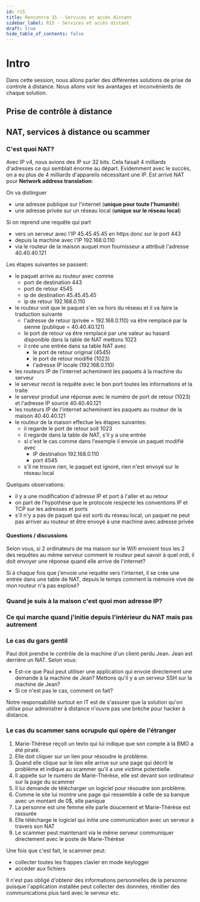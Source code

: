 ```yaml
---
id: r15
title: Rencontre 15 - Services et accès distant
sidebar_label: R15 - Services et accès distant
draft: true
hide_table_of_contents: false
---
```


# Intro

Dans cette session, nous allons parler des différentes solutions de prise de controle à distance. 
Nous allons voir les avantages et inconvénients de chaque solution.

## Prise de contrôle à distance



## NAT, services à distance ou scammer

### C'est quoi NAT?

Avec IP v4, nous avions des IP sur 32 bits. Cela faisait 4 milliards d'adresses ce qui semblait énorme au départ. Evidemment avec le succès, on a eu plus de 4 milliards d'appareils nécessitant une IP. Est arrivé NAT pour **Network address translation**:

On va distinguer 
   - une adresse publique sur l'internet (**unique pour toute l'humanité**) 
   - une adresse privée sur un réseau local (**unique sur le réseau local**)

Si on reprend une requête qui part 
- vers un serveur avec l'IP 45.45.45.45 en https donc sur le port 443 
- depuis la machine avec l'IP 192.168.0.110
- via le routeur de la maison auquel mon fournisseur a attribuê l'adresse 40.40.40.121

Les étapes suivantes se passent:
- le paquet arrive au routeur avec comme 
  - port de destination 443
  - port de retour 4545
  - ip de destination 45.45.45.45
  - ip de retour 192.168.0.110
- le routeur voit que le paquet s'en va hors du réseau et il va faire la traduction suivante
  - l'adresse de retour (privée = 192.168.0.110) va être remplacé par la sienne (publique = 40.40.40.121)
  - le port de retour va être remplacé par une valeur au hasard disponible dans la table de NAT mettons 1023
  - il crée une entrée dans sa table NAT avec 
    - le port de retour original (4545)
    - le port de retour modifié (1023)
    - l'adresse IP locale (192.168.0.110)
- les routeurs IP de l'internet acheminent les paquets à la machine du serveur
- le serveur recoit la requête avec le bon port toutes les informations et la traite
- le serveur produit une réponse avec le numéro de port de retour (1023) et l'adresse IP source 40.40.40.121
- les routeurs IP de l'internet acheminent les paquets au routeur de la maison 40.40.40.121
- le routeur de la maison effectue les étapes suivantes:
  - il regarde le port de retour soit 1023
  - il regarde dans la table de NAT, s'il y a une entrée
  - si c'est le cas comme dans l'exemple il envoie un paquet modifié avec
    - IP destination 192.168.0.110
    - port 4545
  - s'il ne trouve rien, le paquet est ignoré, rien n'est envoyé sur le réseau local

Quelques observations:
- il y a une modification d'adresse IP et port à l'aller et au retour
- on part de l'hypothèse que le protocole respecte les conventions IP et TCP sur les adresses et ports
- s'il n'y a pas de paquet qui est sorti du réseau local, un paquet ne peut pas arriver au routeur et être envoyé à une machine avec adresse privée

#### Questions / discussions

Selon vous, si 2 ordinateurs de ma maison sur le Wifi envoient tous les 2 des requêtes au même serveur
comment le routeur peut savoir à quel ordi, il doit envoyer une réponse quand elle arrive de l'internet?

Si à chaque fois que j'envoie une requête vers l'internet, il se crée une entrée dans une table de NAT,
depuis le temps comment la mémoire vive de mon routeur n'a pas explosé?



### Quand je suis à la maison c'est quoi mon adresse IP?

### Ce qui marche quand j'initie depuis l'intérieur du NAT mais pas autrement

### Le cas du gars gentil

Paul doit prendre le contrôle de la machine d'un client perdu Jean. Jean est derrière un NAT. Selon vous:
- Est-ce que Paul peut utiliser une application qui envoie directement une demande à la machine de Jean? Mettons qu'il y a un serveur SSH sur la machine de Jean?
- Si ce n'est pas le cas, comment on fait?

Notre responsabilité surtout en IT est de s'assurer que la solution qu'on utilise pour administrer à distance n'ouvre pas une brèche pour hacker à distance.

### Le cas du scammer sans scrupule qui opère de l'étranger

1. Marie-Thérèse reçoit un texto qui lui indique que son compte à la BMO a été piraté.
2. Elle doit cliquer sur un lien pour résoudre le problème.
3. Quand elle clique sur le lien elle arrive sur une page qui décrit le problème et indique au scammer qu'il a une victime potentielle.
4. Il appelle sur le numéro de Marie-Thérèse, elle est devant son ordinateur sur la page du scammer
5. Il lui demande de télécharger un logiciel pour résoudre son problème.
6. Comme le site lui montre une page qui ressemble à celle de sa banque avec un montant de 0$, elle panique
7. La personne est une femme elle parle doucement et Marie-Thérèse est rassurée
8. Elle télécharge le logiciel qui initie une communication avec un serveur à travers son NAT
9. Le scammer peut maintenant via le même serveur communiquer directement avec le poste de Marie-Thérèse

Une fois que c'est fait, le scammer peut:
- collecter toutes les frappes clavier en mode keylogger
- accéder aux fichiers

Il n'est pas obligé d'obtenir des informations personnelles de la personne puisque l'application 
installée peut collecter des données, réinitier des communications plus tard avec le serveur etc.


